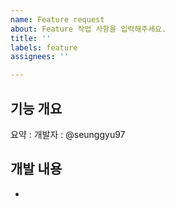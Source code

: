 ```yaml
---
name: Feature request
about: Feature 작업 사항을 입력해주세요.
title: ''
labels: feature
assignees: ''

---
```


## 기능 개요

요약 : 
개발자 : @seunggyu97

## 개발 내용

-
